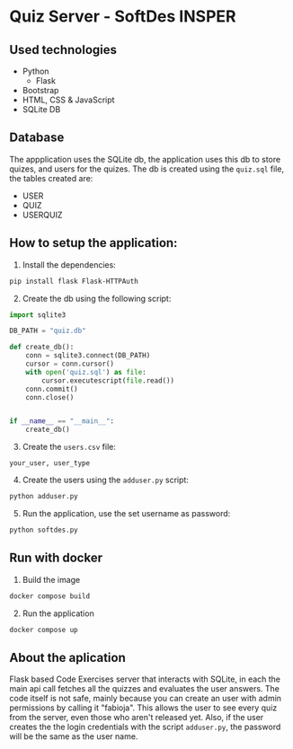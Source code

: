 # Quiz Server - SoftDes INSPER


## Used technologies 
- Python
    - Flask
- Bootstrap
- HTML, CSS & JavaScript
- SQLite DB

## Database
The appplication uses the SQLite db, the application uses this db to store quizes, and users for the quizes. The db is created using the `quiz.sql` file, the tables created are:
- USER
- QUIZ
- USERQUIZ


## How to setup the application:

1. Install the dependencies:
```sh
pip install flask Flask-HTTPAuth
```

2. Create the db using the following script:
```python
import sqlite3

DB_PATH = "quiz.db"

def create_db():
    conn = sqlite3.connect(DB_PATH)
    cursor = conn.cursor()
    with open('quiz.sql') as file:
        cursor.executescript(file.read())
    conn.commit()
    conn.close()


if __name__ == "__main__":
    create_db()
```
3. Create the `users.csv` file:
```csv
your_user, user_type
```

4. Create the users using the `adduser.py` script:
```sh
python adduser.py
```

5. Run the application, use the set username as password:
```sh
python softdes.py
```

## Run with docker

1. Build the image
```sh
docker compose build
```

2. Run the application
```sh
docker compose up
```

## About the aplication
Flask based Code Exercises server that interacts with SQLite, in each the main api call fetches all the quizzes and evaluates the user answers. 
The code itself is not safe, mainly because you can create an user with admin permissions by calling it "fabioja". This allows the user to see every quiz from the server, even those who aren't released yet. Also, if the user creates the the login credentials with the script `adduser.py`, the password will be the same as the user name. 